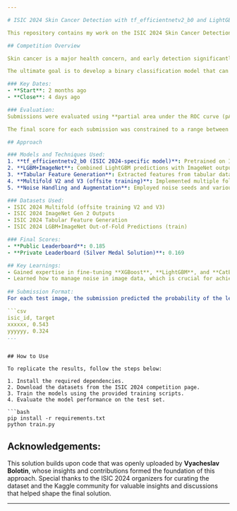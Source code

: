 ```yaml
---

# ISIC 2024 Skin Cancer Detection with tf_efficientnetv2_b0 and LightGBM

This repository contains my work on the ISIC 2024 Skin Cancer Detection Challenge. The goal of the competition was to identify malignant skin lesions using single-lesion crops from 3D total body photographs (TBP). These images resemble smartphone-quality photos, which are often submitted for telehealth purposes, and could be used to improve triage in settings without access to specialized care.

## Competition Overview

Skin cancer is a major health concern, and early detection significantly improves long-term outcomes. This competition focuses on building AI algorithms to differentiate histologically confirmed malignant lesions from benign lesions. By leveraging 3D TBP images from thousands of patients across three continents, the competition provides a novel dataset that mimics the real-world setting of lower-quality images, akin to those captured via smartphones.

The ultimate goal is to develop a binary classification model that can be used in primary care or non-clinical settings to triage patients for further specialized care.

### Key Dates:
- **Start**: 2 months ago
- **Close**: 4 days ago

### Evaluation:
Submissions were evaluated using **partial area under the ROC curve (pAUC)**, focusing on the area above a **true positive rate (TPR) of 80%**. This scoring metric prioritizes high sensitivity, as the goal is to detect as many true malignant cases as possible.

The final score for each submission was constrained to a range between [0.0, 0.2], with higher scores indicating better performance in identifying malignant lesions at high TPR levels.

## Approach

### Models and Techniques Used:
1. **tf_efficientnetv2_b0 (ISIC 2024-specific model)**: Pretrained on ImageNet and fine-tuned for the ISIC 2024 dataset.
2. **LGBM+ImageNet**: Combined LightGBM predictions with ImageNet output to improve the overall model accuracy.
3. **Tabular Feature Generation**: Extracted features from tabular data to be used in conjunction with LGBM and CatBoost models.
4. **Multifold V2 and V3 (offsite training)**: Implemented multiple fold strategies to improve model robustness.
5. **Noise Handling and Augmentation**: Employed noise seeds and various techniques to enhance data quality and performance under challenging conditions.

### Datasets Used:
- ISIC 2024 Multifold (offsite training V2 and V3)
- ISIC 2024 ImageNet Gen 2 Outputs
- ISIC 2024 Tabular Feature Generation
- ISIC 2024 LGBM+ImageNet Out-of-Fold Predictions (train)

### Final Scores:
- **Public Leaderboard**: 0.185
- **Private Leaderboard (Silver Medal Solution)**: 0.169

## Key Learnings:
- Gained expertise in fine-tuning **XGBoost**, **LightGBM**, and **CatBoost**, especially in dealing with tabular data for feature generation.
- Learned how to manage noise in image data, which is crucial for achieving reliable results in noisy, real-world datasets.
  
## Submission Format:
For each test image, the submission predicted the probability of the lesion being malignant. The format was as follows:

```csv
isic_id, target
xxxxxx, 0.543
yyyyyy, 0.324
...
```

```

## How to Use

To replicate the results, follow the steps below:

1. Install the required dependencies.
2. Download the datasets from the ISIC 2024 competition page.
3. Train the models using the provided training scripts.
4. Evaluate the model performance on the test set.

```bash
pip install -r requirements.txt
python train.py
```

## Acknowledgements:
This solution builds upon code that was openly uploaded by **Vyacheslav Bolotin**, whose insights and contributions formed the foundation of this approach. Special thanks to the ISIC 2024 organizers for curating the dataset and the Kaggle community for valuable insights and discussions that helped shape the final solution.

---

